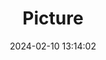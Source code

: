 ---
weight: 1
images:
- /images/edited/341.jpeg
title: Picture
date: 2024-02-10 13:14:02
tags: [luminarneo,work,ilce7m3,person,people]
---